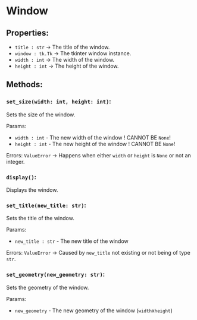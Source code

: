 # Window

Properties:
---
 * `title : str`    ->   The title of the window.
 * `window : tk.Tk` ->   The tkinter window instance.
 * `width : int`    ->   The width of the window.
 * `height : int`   ->   The height of the window.

Methods:
---

### `set_size(width: int, height: int)`:
Sets the size of the window.

Params:
 * `width : int` - The new width of the window
                   ! CANNOT BE `None`!
 * `height : int` - The new height of the window
                    ! CANNOT BE `None`!

Errors:
    `ValueError` -> Happens when either `width` or `height` is `None` or not an integer.

### `display()`:
Displays the window.

### `set_title(new_title: str)`:
Sets the title of the window.

Params:
 * `new_title : str` - The new title of the window

Errors:
    `ValueError` -> Caused by `new_title` not existing or not being of type `str`.

### `set_geometry(new_geometry: str)`:
Sets the geometry of the window.

Params:
 * `new_geometry` - The new geometry of the window (`width`x`height`)